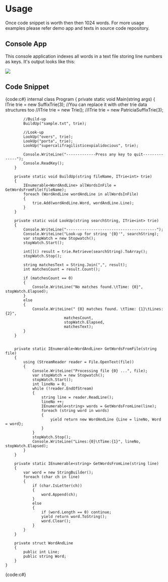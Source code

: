 # Usage
Once code snippet is worth then then 1024 words.
For more usage examples please refer demo app and texts in source code repository.

## Console App
This console application indexes all words in a text file storing line numbers as keys.
It's output looks like this:

![](Documentation_UsageExample_ConsoleOutpu.PNG)

## Code Snippet

{code:c#}
    internal class Program
    {
        private static void Main(string[]() args)
        {
            ITrie<int> trie = new SuffixTrie<int>(3);
            //You can replace it with other trie data structures too 
            //ITrie<int> trie = new Trie<int>();
            //ITrie<int> trie = new PatriciaSuffixTrie<int>(3);

            //Build-up
            BuildUp("sample.txt", trie);

            //Look-up
            LookUp("overs", trie);
            LookUp("porta", trie);
            LookUp("supercalifragilisticexpialidocious", trie);

            Console.WriteLine("-------------Press any key to quit--------------");
            Console.ReadKey();
        }

        private static void BuildUp(string fileName, ITrie<int> trie)
        {
            IEnumerable<WordAndLine> allWordsInFile = GetWordsFromFile(fileName);
            foreach (WordAndLine wordAndLine in allWordsInFile)
            {
                trie.Add(wordAndLine.Word, wordAndLine.Line);
            }
        }

        private static void LookUp(string searchString, ITrie<int> trie)
        {
            Console.WriteLine("----------------------------------------");
            Console.WriteLine("Look-up for string '{0}'", searchString);
            var stopWatch = new Stopwatch();
            stopWatch.Start();

            int[]() result = trie.Retrieve(searchString).ToArray();
            stopWatch.Stop();

            string matchesText = String.Join(",", result);
            int matchesCount = result.Count();
           
            if (matchesCount == 0)
            {
                Console.WriteLine("No matches found.\tTime: {0}", stopWatch.Elapsed);
            }
            else
            {
                Console.WriteLine(" {0} matches found. \tTime: {1}\tLines: {2}", 
                              matchesCount, 
                              stopWatch.Elapsed,
                              matchesText);
            }
        }


        private static IEnumerable<WordAndLine> GetWordsFromFile(string file)
        {
            using (StreamReader reader = File.OpenText(file))
            {
                Console.WriteLine("Processing file {0} ...", file);
                var stopWatch = new Stopwatch();
                stopWatch.Start();
                int lineNo = 0;
                while (!reader.EndOfStream)
                {
                    string line = reader.ReadLine();
                    lineNo ++;
                    IEnumerable<string> words = GetWordsFromLine(line);
                    foreach (string word in words)
                    {
                        yield return new WordAndLine {Line = lineNo, Word = word};
                    }
                }
                stopWatch.Stop();
                Console.WriteLine("Lines:{0}\tTime:{1}", lineNo, stopWatch.Elapsed);
            }
        }

        private static IEnumerable<string> GetWordsFromLine(string line)
        {
            var word = new StringBuilder();
            foreach (char ch in line)
            {
                if (char.IsLetter(ch))
                {
                    word.Append(ch);
                }
                else
                {
                    if (word.Length == 0) continue;
                    yield return word.ToString();
                    word.Clear();
                }
            }
        }

        private struct WordAndLine
        {
            public int Line;
            public string Word;
        }
    }
{code:c#}
